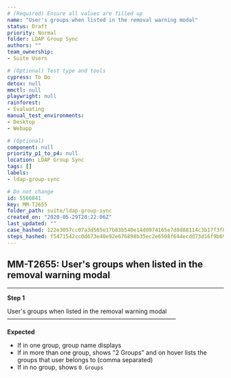 ```yaml
---
# (Required) Ensure all values are filled up
name: "User's groups when listed in the removal warning modal"
status: Draft
priority: Normal
folder: LDAP Group Sync
authors: ""
team_ownership: 
- Suite Users

# (Optional) Test type and tools
cypress: To Do
detox: null
mmctl: null
playwright: null
rainforest: 
- Evaluating
manual_test_environments: 
- Desktop
- Webapp

# (Optional)
component: null
priority_p1_to_p4: null
location: LDAP Group Sync
tags: []
labels: 
- ldap-group-sync

# Do not change
id: 5566841
key: MM-T2655
folder_path: suite/ldap-group-sync
created_on: "2020-05-29T20:22:06Z"
last_updated: ""
case_hashed: 122e3057cc07a3d565e17b83b540e14d0974165e7d8d88114c3b17f3f8502d589568434624f5da0580fe2f889803dbcd
steps_hashed: f5471542cc0d673e40e92e676898b35ec2e6508f644ecdd73d16f9b6993412e5538ce428c685afc8f2332f45d8654048
---
```


## MM-T2655: User's groups when listed in the removal warning modal

---

**Step 1**

User's groups when listed in the removal warning modal\
————————————————————————————

**Expected**

- If in one group, group name displays
- If in more than one group, shows "2 Groups" and on hover lists the groups that user belongs to (comma separated)
- If in no group, shows `0 Groups`
